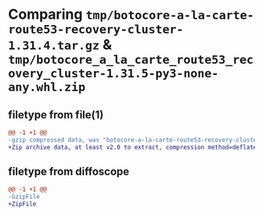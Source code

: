 # Comparing `tmp/botocore-a-la-carte-route53-recovery-cluster-1.31.4.tar.gz` & `tmp/botocore_a_la_carte_route53_recovery_cluster-1.31.5-py3-none-any.whl.zip`

## filetype from file(1)

```diff
@@ -1 +1 @@
-gzip compressed data, was "botocore-a-la-carte-route53-recovery-cluster-1.31.4.tar", last modified: Tue Jul 18 01:55:32 2023, max compression
+Zip archive data, at least v2.0 to extract, compression method=deflate
```

## filetype from diffoscope

```diff
@@ -1 +1 @@
-GzipFile
+ZipFile
```

